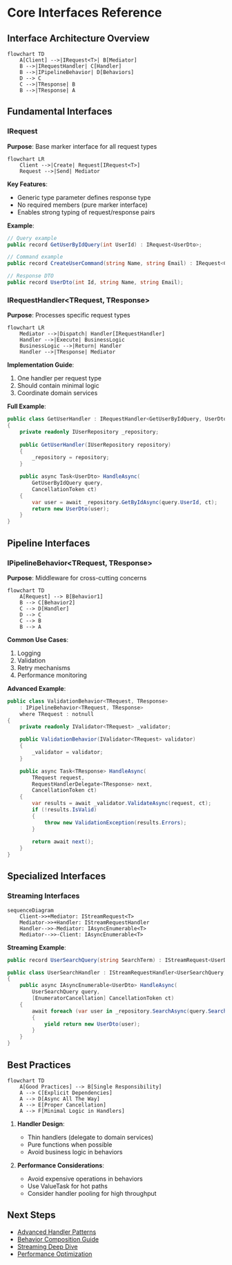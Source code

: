# Core Interfaces Reference

## Interface Architecture Overview

```mermaid
flowchart TD
    A[Client] -->|IRequest<T>| B[Mediator]
    B -->|IRequestHandler| C[Handler]
    B -->|IPipelineBehavior| D[Behaviors]
    D --> C
    C -->|TResponse| B
    B -->|TResponse| A
```

## Fundamental Interfaces

### IRequest<TResponse>
**Purpose**: Base marker interface for all request types

```mermaid
flowchart LR
    Client -->|Create| Request[IRequest<T>]
    Request -->|Send| Mediator
```

**Key Features**:
- Generic type parameter defines response type
- No required members (pure marker interface)
- Enables strong typing of request/response pairs

**Example**:
```csharp
// Query example
public record GetUserByIdQuery(int UserId) : IRequest<UserDto>;

// Command example
public record CreateUserCommand(string Name, string Email) : IRequest<CreationResult>;

// Response DTO
public record UserDto(int Id, string Name, string Email);
```

### IRequestHandler<TRequest, TResponse>
**Purpose**: Processes specific request types

```mermaid
flowchart LR
    Mediator -->|Dispatch| Handler[IRequestHandler]
    Handler -->|Execute| BusinessLogic
    BusinessLogic -->|Return| Handler
    Handler -->|TResponse| Mediator
```

**Implementation Guide**:
1. One handler per request type
2. Should contain minimal logic
3. Coordinate domain services

**Full Example**:
```csharp
public class GetUserHandler : IRequestHandler<GetUserByIdQuery, UserDto>
{
    private readonly IUserRepository _repository;
    
    public GetUserHandler(IUserRepository repository)
    {
        _repository = repository;
    }

    public async Task<UserDto> HandleAsync(
        GetUserByIdQuery query, 
        CancellationToken ct)
    {
        var user = await _repository.GetByIdAsync(query.UserId, ct);
        return new UserDto(user);
    }
}
```

## Pipeline Interfaces

### IPipelineBehavior<TRequest, TResponse>
**Purpose**: Middleware for cross-cutting concerns

```mermaid
flowchart TD
    A[Request] --> B[Behavior1]
    B --> C[Behavior2]
    C --> D[Handler]
    D --> C
    C --> B
    B --> A
```

**Common Use Cases**:
1. Logging
2. Validation
3. Retry mechanisms
4. Performance monitoring

**Advanced Example**:
```csharp
public class ValidationBehavior<TRequest, TResponse> 
    : IPipelineBehavior<TRequest, TResponse>
    where TRequest : notnull
{
    private readonly IValidator<TRequest> _validator;

    public ValidationBehavior(IValidator<TRequest> validator)
    {
        _validator = validator;
    }

    public async Task<TResponse> HandleAsync(
        TRequest request,
        RequestHandlerDelegate<TResponse> next,
        CancellationToken ct)
    {
        var results = await _validator.ValidateAsync(request, ct);
        if (!results.IsValid)
        {
            throw new ValidationException(results.Errors);
        }
        
        return await next();
    }
}
```

## Specialized Interfaces

### Streaming Interfaces
```mermaid
sequenceDiagram
    Client->>+Mediator: IStreamRequest<T>
    Mediator->>+Handler: IStreamRequestHandler
    Handler-->>-Mediator: IAsyncEnumerable<T>
    Mediator-->>-Client: IAsyncEnumerable<T>
```

**Streaming Example**:
```csharp
public record UserSearchQuery(string SearchTerm) : IStreamRequest<UserDto>;

public class UserSearchHandler : IStreamRequestHandler<UserSearchQuery, UserDto>
{
    public async IAsyncEnumerable<UserDto> HandleAsync(
        UserSearchQuery query,
        [EnumeratorCancellation] CancellationToken ct)
    {
        await foreach (var user in _repository.SearchAsync(query.SearchTerm, ct))
        {
            yield return new UserDto(user);
        }
    }
}
```

## Best Practices

```mermaid
flowchart TD
    A[Good Practices] --> B[Single Responsibility]
    A --> C[Explicit Dependencies]
    A --> D[Async All The Way]
    A --> E[Proper Cancellation]
    A --> F[Minimal Logic in Handlers]
```

1. **Handler Design**:
   - Thin handlers (delegate to domain services)
   - Pure functions when possible
   - Avoid business logic in behaviors

2. **Performance Considerations**:
   - Avoid expensive operations in behaviors
   - Use ValueTask for hot paths
   - Consider handler pooling for high throughput

## Next Steps
- [Advanced Handler Patterns](../advanced/handlers.md)
- [Behavior Composition Guide](../behaviors.md)
- [Streaming Deep Dive](../streaming.md)
- [Performance Optimization](../performance.md)